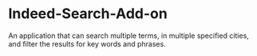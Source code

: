 # Indeed-Search-Add-on
An application that can search multiple terms, in multiple specified cities, and filter the results for key words and phrases. 
